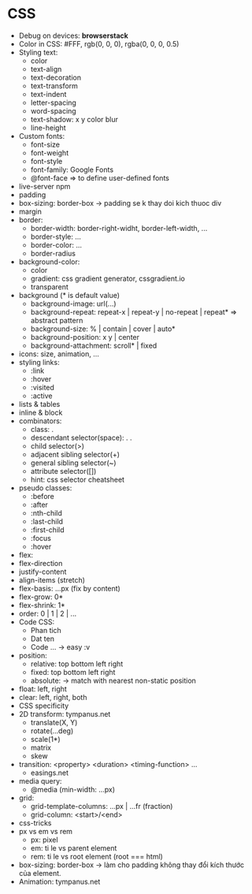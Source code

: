 # CSS
- Debug on devices: **browserstack**
- Color in CSS: #FFF, rgb(0, 0, 0), rgba(0, 0, 0, 0.5)
- Styling text: 
  - color
  - text-align
  - text-decoration
  - text-transform
  - text-indent
  - letter-spacing
  - word-spacing
  - text-shadow: x y color blur
  - line-height
- Custom fonts: 
  - font-size
  - font-weight
  - font-style
  - font-family: Google Fonts
  - @font-face => to define user-defined fonts
- live-server npm
- padding
- box-sizing: border-box -> padding se k thay doi kich thuoc div
- margin
- border: 
  - border-width: border-right-widht, border-left-width, ...
  - border-style: ...
  - border-color: ...
  - border-radius
- background-color:
  - color
  - gradient: css gradient generator, cssgradient.io
  - transparent
- background (* is default value)
  - background-image: url(...)
  - background-repeat: repeat-x | repeat-y | no-repeat | repeat*  => abstract pattern
  - background-size: % | contain | cover | auto*
  - background-position: x y | center
  - background-attachment: scroll* | fixed
- icons: size, animation, ...
- styling links:
  - :link
  - :hover
  - :visited
  - :active
-  lists & tables
- inline & block
- combinators:
  - class: .<classname>
  - descendant selector(space): .<parent> .<child> 
  - child selector(>)
  - adjacent sibling selector(+)
  - general sibling selector(~)
  - attribute selector([])
  - hint: css selector cheatsheet
- pseudo classes:
  - :before
  - :after
  - :nth-child
  - :last-child
  - :first-child
  - :focus
  - :hover
 - flex:
  - flex-direction
  - justify-content
  - align-items (stretch)
  - flex-basis: ...px (fix by content)
  - flex-grow: 0*
  - flex-shrink: 1*
  - order: 0 | 1 | 2 | ...
- Code CSS:
  - Phan tich
  - Dat ten
  - Code ...
  -> easy :v
- position: 
  - relative: top bottom left right
  - fixed: top bottom left right
  - absolute: -> match with nearest non-static position
- float: left, right
- clear: left, right, both
- CSS specificity
- 2D transform: tympanus.net
  - translate(X, Y)
  - rotate(...deg)
  - scale(1*)
  - matrix
  - skew
- transition: \<property\> \<duration\> \<timing-function\> ...
  - easings.net
- media query:
  - @media (min-width: ...px)
- grid:
  - grid-template-columns: ...px | ...fr (fraction)
  - grid-column: \<start\>/\<end\>
- css-tricks
- px vs em vs rem
  - px: pixel
  - em: ti le vs parent element
  - rem: ti le vs root element (root === html)
- box-sizing: border-box -> làm cho padding không thay đổi kích thước của element.
- Animation: tympanus.net
